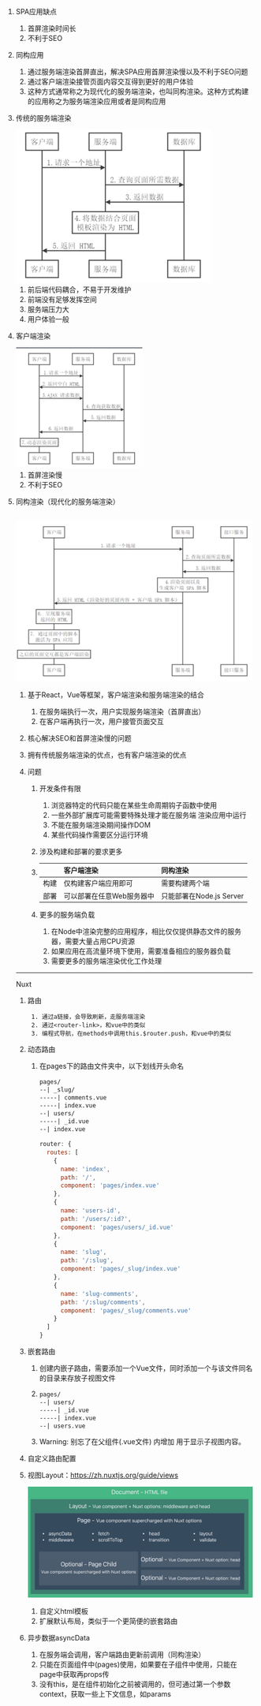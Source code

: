 1. SPA应用缺点

   1. 首屏渲染时间长
   2. 不利于SEO
   
2. 同构应用

   1. 通过服务端渲染首屏直出，解决SPA应用首屏渲染慢以及不利于SEO问题
   2. 通过客户端渲染接管页面内容交互得到更好的用户体验
   3. 这种方式通常称之为现代化的服务端渲染，也叫同构渲染。这种方式构建的应用称之为服务端渲染应用或者是同构应用

3. 传统的服务端渲染

   <img src="./Images/服务端渲染.jpeg" alt="s" style="zoom: 50%;" />

   1. 前后端代码耦合，不易于开发维护
   2. 前端没有足够发挥空间
   3. 服务端压力大
   4. 用户体验一般

4. 客户端渲染

   <img src="./Images/客户端渲染.png" alt="s" style="zoom: 25%;" />

   1. 首屏渲染慢
   2. 不利于SEO

5. 同构渲染（现代化的服务端渲染）

   ​	<img src="./Images/同构渲染.jpeg" alt="s" style="zoom: 50%;" />

   1. 基于React，Vue等框架，客户端渲染和服务端渲染的结合

      1. 在服务端执行一次，用户实现服务端渲染（首屏直出）
      2. 在客户端再执行一次，用户接管页面交互

   2. 核心解决SEO和首屏渲染慢的问题

   3. 拥有传统服务端渲染的优点，也有客户端渲染的优点

   4. 问题

      1. 开发条件有限

         1. 浏览器特定的代码只能在某些生命周期钩子函数中使用
         2. 一些外部扩展库可能需要特殊处理才能在服务端 渲染应用中运行
         3. 不能在服务端渲染期间操作DOM
         4. 某些代码操作需要区分运行环境

      2. 涉及构建和部署的要求更多

      3. |      | 客户端渲染                | 同构渲染                 |
         | ---- | ------------------------- | ------------------------ |
         | 构建 | 仅构建客户端应用即可      | 需要构建两个端           |
         | 部署 | 可以部署在任意Web服务器中 | 只能部署在Node.js Server |

      4. 更多的服务端负载

         1. 在Node中渲染完整的应用程序，相比仅仅提供静态文件的服务器，需要大量占用CPU资源
         2. 如果应用在高流量环境下使用，需要准备相应的服务器负载
         3. 需要更多的服务端渲染优化工作处理

   ----

   Nuxt

    1. 路由

        	1. 通过a链接，会导致刷新，走服务端渲染
        	2. 通过<router-link>，和vue中的类似
        	3. 编程式导航，在methods中调用this.$router.push，和vue中的类似

    2. 动态路由

        1. 在pages下的路由文件夹中，以下划线开头命名

           ```
           pages/
           --| _slug/
           -----| comments.vue
           -----| index.vue
           --| users/
           -----| _id.vue
           --| index.vue
           ```

           ```js
           router: {
             routes: [
               {
                 name: 'index',
                 path: '/',
                 component: 'pages/index.vue'
               },
               {
                 name: 'users-id',
                 path: '/users/:id?',
                 component: 'pages/users/_id.vue'
               },
               {
                 name: 'slug',
                 path: '/:slug',
                 component: 'pages/_slug/index.vue'
               },
               {
                 name: 'slug-comments',
                 path: '/:slug/comments',
                 component: 'pages/_slug/comments.vue'
               }
             ]
           }
           ```

   	3. 嵌套路由

       	1. 创建内嵌子路由，需要添加一个Vue文件，同时添加一个与该文件同名的目录来存放子视图文件

       	2. ```
           pages/
           --| users/
           -----| _id.vue
           -----| index.vue
           --| users.vue
           ```

       	3. Warning: 别忘了在父组件(.vue文件) 内增加 <nuxt-child/> 用于显示子视图内容。

   	4. 自定义路由配置

   	5. 视图Layout：https://zh.nuxtjs.org/guide/views

       ![s](./Images/nuxt.jpeg)

       1. 自定义html模板
       2. 扩展默认布局，类似于一个更简便的嵌套路由

   	6. 异步数据asyncData

       	1. 在服务端会调用，客户端路由更新前调用（同构渲染）
       	2. 只能在页面组件中(pages)使用，如果要在子组件中使用，只能在page中获取再props传
       	3. 没有this，是在组件初始化之前被调用的，但可通过第一个参数context，获取一些上下文信息，如params

   
